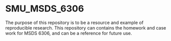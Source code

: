 # SMU_MSDS_6306
The purpose of this repository is to be a resource and example of reproducible research.
This repository can contains the homework and case work for MSDS 6306, and can be a reference for future use.
